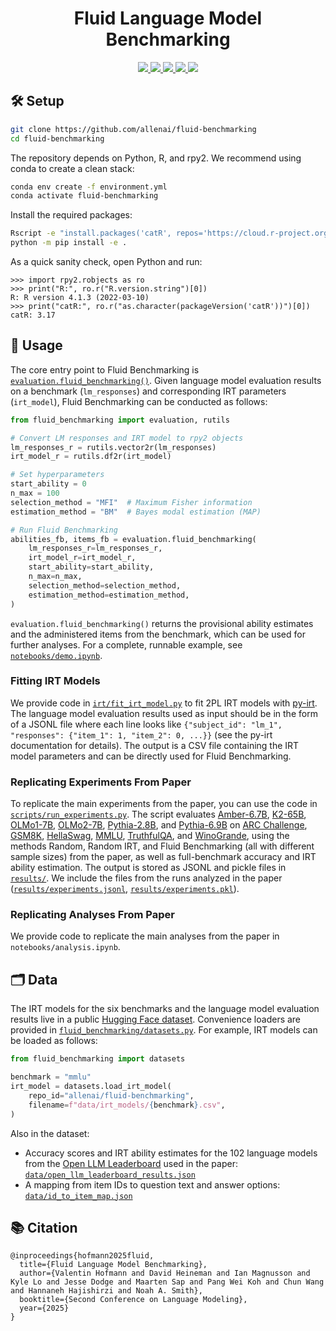 <div align="center">
  <h1>Fluid Language Model Benchmarking</h1>
</div>

<p align="center">
 <a href="https://www.apache.org/licenses/LICENSE-2.0">
    <img src="https://img.shields.io/badge/Apache-2.0-D22128?logo=apache&logoColor=white">
 </a>
 <a href="https://www.python.org/">
    <img src="https://img.shields.io/badge/Python-3.10-3776AB?logo=python&logoColor=white">
 </a>
  <a href="https://huggingface.co/datasets/allenai/fluid-benchmarking">
    <img src="https://img.shields.io/badge/Hugging_Face-Data-yellow?logo=huggingface&logoColor=white">
  </a>
 <a href="https://arxiv.org/abs/TBD">
    <img src="https://img.shields.io/badge/ArXiv-TBD-B31B1B?logo=arxiv&logoColor=white">
  </a>
 <a href="https://allenai.org/blog/TBD">
    <img src="https://img.shields.io/badge/Ai2-Blog-F0529C?logo=data:image/png;base64,iVBORw0KGgoAAAANSUhEUgAAAMgAAADICAYAAACtWK6eAAAEIUlEQVR4nO3dsZEcRRTH4V5KDmGQAAngkYBkEQE2OeAqB%2BHjIWKQfUmASQB4i8OVrlTcn9u9mXmvp7%2Bvat29Vs/%2B5s2spLnL9XodwH/7qnoB0JlAIBAIBAKBQCAQCAQCgUAgEAgEAoFAIBAIBAKBQCAQCAQCgUAgEAgEAoFAIBAIBAKBQCAQCAQCgUAgEAgEAoFAIBAIBAKBQCAQCAQCgUAgEAgEAoFAIBDIfj6OMa4HvNiRQCAQCAQCgUAgEAgEAoFAIBAIBAKBQCAQCAQCgUAgEAgEAoFAIBAIBAKBQCAQCAQCgUAgEFyuV//vfydHbezloJ%2BzJBMEAoFAIJB9uG49iTfVCyjydof3/H6M8dMO7/tS344xvtnx/R/GGH/s%2BP4trXiT/naM8Vv1Ijb0eJN%2BxIFc7gsBl1gQCAQCgUAgkLn9Xr2AsxPI3Pb4No4nBAKBQCAQyLz%2Brl7ACgQyr6%2BrF7ACgUAgkDkt908%2BqggEAoHMx/Q4kEDmIo6DCQQCgczD9CggkDmIo4hA%2BhNHIYH0Jo5iqz60oTthNGGC9COORkyQPoTRkAlS7zLmiWO5Z0StOEEein/%2BLDE85zrm/zO82IoPjjurigP559j%2BhPPLGOPjxu95N4Gcx5kOZJsJ1e0Sq/ogtzkw9NAtkGpPAxULvsUKrv%2B%2BPHtqYd3uQVot5gvdJ0rnvbtVm702QV7ucaKwEIHcrmsk31Uv4IxcYt2vzWXAEzPtX9Jmb02Q%2B53lw0ggkNfpFkmbM%2B9ZCOT1ukXChgSyjZ%2BrF/DE%2B%2BoFnImb9O10uryZeR/HaLSXJsh2On0o23zAZicQCASyLVPkZARybiJ5JYFsr9MUGUMkryKQNYjkTgJZh0juIJC1XMYY76oXMRN/Ubif7mfsznvdZu9MkHXN9MC6MgJBKIGnmvDoy0g6X4IdRiA8x1QZ/QLZ86A4I3Kzle5BZj8jfhifn6xS9VpOtwmyt8uY70DPtt5TWS2QWYiiiZUusR79WL2A/yGORlacIH9VL%2BAZwmhoxQnSkTiaEkg9cTQmkFriaE4gdcQxAYHUEMckBHI8cUxEIBAI5Fimx2QEcpxfqxfA7QRynB%2BqF8DtBAKBQI7h3mNSAoFAIPvz65knJpD9fapeAPcTCAQCgUAgEAgEghUDeaheAPPo9usPzujoDZ79AXmtrDhBzkwcGxPIeYhjBwI5B3HsRCAQCAQCgUAgEAgEAoFAIBAIBAKBQCAQCAQCgUAgEAgEAoFAIBAIBAKBQCAQCAQCgUAgEAgEAoFAIHhTvYAFeCTPxEwQCAQCgUAgEAgEAoFAIBAIBAKBQCAQCAQCgUAgEAgEAoFAIBAIBAKBQCAQCAQCgUAgEAgEAoFAIBAIBAKBQCAQCAQCgUAgEAgEAoFAIBAIBAKBQCAQCAQCwT9pWpVuCH9MegAAAABJRU5ErkJggg%3D%3D&logoWidth=20&labelColor=555555">
  </a>
</p>


## 🛠️ Setup

```sh
git clone https://github.com/allenai/fluid-benchmarking
cd fluid-benchmarking
```

The repository depends on Python, R, and rpy2. We recommend using conda to create a clean stack:

```sh
conda env create -f environment.yml
conda activate fluid-benchmarking
```

Install the required packages:

```sh
Rscript -e "install.packages('catR', repos='https://cloud.r-project.org')"
python -m pip install -e .
```

As a quick sanity check, open Python and run:

```pycon
>>> import rpy2.robjects as ro
>>> print("R:", ro.r("R.version.string")[0])
R: R version 4.1.3 (2022-03-10)
>>> print("catR:", ro.r("as.character(packageVersion('catR'))")[0])
catR: 3.17
```

## 🚀 Usage

The core entry point to Fluid Benchmarking is [`evaluation.fluid_benchmarking()`](https://github.com/allenai/fluid-benchmarking/blob/db30ec8f4b1275978156a473a314cfb73e18beff/fluid_benchmarking/evaluation.py#L57). Given language model evaluation results on a benchmark (`lm_responses`) and corresponding IRT parameters (`irt_model`), Fluid Benchmarking can be conducted as follows:

```python
from fluid_benchmarking import evaluation, rutils

# Convert LM responses and IRT model to rpy2 objects
lm_responses_r = rutils.vector2r(lm_responses)
irt_model_r = rutils.df2r(irt_model)

# Set hyperparameters
start_ability = 0
n_max = 100
selection_method = "MFI"  # Maximum Fisher information
estimation_method = "BM"  # Bayes modal estimation (MAP)

# Run Fluid Benchmarking
abilities_fb, items_fb = evaluation.fluid_benchmarking(
    lm_responses_r=lm_responses_r,
    irt_model_r=irt_model_r,
    start_ability=start_ability,
    n_max=n_max,
    selection_method=selection_method,
    estimation_method=estimation_method,
)
```

`evaluation.fluid_benchmarking()` returns the provisional ability estimates and the administered items from the benchmark, which can be used for further analyses. For a complete, runnable example, see [`notebooks/demo.ipynb`](https://github.com/allenai/fluid-benchmarking/blob/main/notebooks/demo.ipynb).


### Fitting IRT Models

We provide code in [`irt/fit_irt_model.py`](https://github.com/allenai/fluid-benchmarking/blob/main/irt/fit_irt_model.py) to fit 2PL IRT models with [py-irt](https://github.com/nd-ball/py-irt). The language model evaluation results used as input should be in the form of a JSONL file where each line looks like
`{"subject_id": "lm_1", "responses": {"item_1": 1, "item_2": 0, ...}}` (see the py-irt documentation for details). The output is a CSV file containing the IRT model parameters and can be directly used for Fluid Benchmarking.


### Replicating Experiments From Paper

To replicate the main experiments from the paper, you can use the code in [`scripts/run_experiments.py`](https://github.com/allenai/fluid-benchmarking/blob/main/scripts/run_experiments.py). The script evaluates [Amber-6.7B](https://huggingface.co/LLM360/Amber), [K2-65B](https://huggingface.co/LLM360/K2), [OLMo1-7B](https://huggingface.co/allenai/OLMo-7B-0724-hf), [OLMo2-7B](https://huggingface.co/allenai/OLMo-2-1124-7B), [Pythia-2.8B](https://huggingface.co/EleutherAI/pythia-2.8b), and [Pythia-6.9B](https://huggingface.co/EleutherAI/pythia-6.9b) on [ARC Challenge](https://huggingface.co/datasets/allenai/ai2_arc), [GSM8K](https://huggingface.co/datasets/openai/gsm8k), [HellaSwag](https://huggingface.co/datasets/Rowan/hellaswag), [MMLU](https://huggingface.co/datasets/cais/mmlu), [TruthfulQA](https://github.com/sylinrl/TruthfulQA), and [WinoGrande](https://huggingface.co/datasets/allenai/winogrande), using the methods Random, Random IRT, and Fluid Benchmarking (all with different sample sizes) from the paper, as well as full-benchmark accuracy and IRT ability estimation. The output is stored as JSONL and pickle files in [`results/`](https://github.com/allenai/fluid-benchmarking/tree/main/results). We include the files from the runs analyzed in the paper ([`results/experiments.jsonl`](https://github.com/allenai/fluid-benchmarking/blob/main/results/experiments.jsonl), [`results/experiments.pkl`](https://github.com/allenai/fluid-benchmarking/blob/main/results/experiments.pkl)).

### Replicating Analyses From Paper

We provide code to replicate the main analyses from the paper in `notebooks/analysis.ipynb`.


## 🗂️ Data

The IRT models for the six benchmarks and the language model evaluation results live in a public [Hugging Face dataset](https://huggingface.co/datasets/allenai/fluid-benchmarking). Convenience loaders are provided in [`fluid_benchmarking/datasets.py`](https://github.com/allenai/fluid-benchmarking/blob/main/fluid_benchmarking/datasets.py). For example, IRT models can be loaded as follows:

```python
from fluid_benchmarking import datasets

benchmark = "mmlu"
irt_model = datasets.load_irt_model(
    repo_id="allenai/fluid-benchmarking",
    filename=f"data/irt_models/{benchmark}.csv",
)
```

Also in the dataset:

- Accuracy scores and IRT ability estimates for the 102 language models from the
  [Open LLM Leaderboard](https://huggingface.co/docs/leaderboards/open_llm_leaderboard/archive) used in the paper:
  [`data/open_llm_leaderboard_results.json`](https://huggingface.co/datasets/allenai/fluid-benchmarking/blob/main/data/open_llm_leaderboard_results.json)
- A mapping from item IDs to question text and answer options:
  [`data/id_to_item_map.json`](https://huggingface.co/datasets/allenai/fluid-benchmarking/blob/main/data/id_to_item_map.json)


## 📚 Citation

```
@inproceedings{hofmann2025fluid,
  title={Fluid Language Model Benchmarking},
  author={Valentin Hofmann and David Heineman and Ian Magnusson and Kyle Lo and Jesse Dodge and Maarten Sap and Pang Wei Koh and Chun Wang and Hannaneh Hajishirzi and Noah A. Smith},
  booktitle={Second Conference on Language Modeling},
  year={2025}
}
```